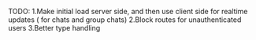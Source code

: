 TODO:
1.Make initial load server side, and then use client side for realtime updates ( for chats and group chats)
2.Block routes for unauthenticated users
3.Better type handling
